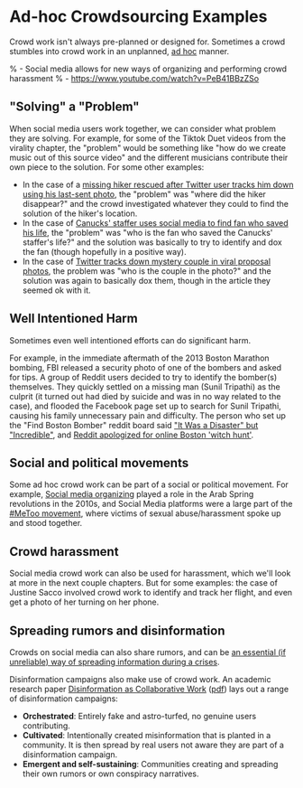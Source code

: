 # Ad-hoc Crowdsourcing Examples
Crowd work isn't always pre-planned or designed for. Sometimes a crowd stumbles into crowd work in an unplanned, [ad hoc](https://www.merriam-webster.com/dictionary/ad%20hoc) manner.

% - Social media allows for new ways of organizing and performing crowd harassment
%  - https://www.youtube.com/watch?v=PeB41BBzZSo

## "Solving" a "Problem"
When social media users work together, we can consider what problem they are solving. For example, for some of the Tiktok Duet videos from the virality chapter, the "problem" would be something like "how do we create music out of this source video" and the different musicians contribute their own piece to the solution. For some other examples:
- In the case of a [missing hiker rescued after Twitter user tracks him down using his last-sent photo](https://www.dpreview.com/news/0703531833/missing-hiker-rescued-after-twitter-user-tracks-him-down-using-a-photo), the "problem" was "where did the hiker disappear?" and the crowd investigated whatever they could to find the solution of the hiker's location.
- In the case of [Canucks' staffer uses social media to find fan who saved his life](https://www.nbcsports.com/philadelphia/flyers/canucks-staffer-uses-social-media-find-fan-who-saved-his-life), the "problem" was "who is the fan who saved the Canucks' staffer's life?" and the solution was basically to try to identify and dox the fan (though hopefully in a positive way).
- In the case of [Twitter tracks down mystery couple in viral proposal photos](https://nypost.com/2021/06/24/twitter-tracks-down-mystery-couple-in-viral-proposal-photos/), the problem was "who is the couple in the photo?" and the solution was again to basically dox them, though in the article they seemed ok with it.

## Well Intentioned Harm
Sometimes even well intentioned efforts can do significant harm.

For example, in the immediate aftermath of the 2013 Boston Marathon bombing, FBI released a security photo of one of the bombers and asked for tips. A group of Reddit users decided to try to identify the bomber(s) themselves. They quickly settled on a missing man (Sunil Tripathi) as the culprit (it turned out had died by suicide and was in no way related to the case), and flooded the Facebook page set up to search for Sunil Tripathi, causing his family unnecessary pain and difficulty. The person who set up the "Find Boston Bomber" reddit board said ["It Was a Disaster" but "Incredible"](https://www.theatlantic.com/national/archive/2013/04/reddit-find-boston-bombers-founder-interview/315987/), and [Reddit apologized for online Boston 'witch hunt'](https://www.bbc.com/news/technology-22263020).


## Social and political movements
Some ad hoc crowd work can be part of a social or political movement. For example, [Social media organizing](https://www.pewresearch.org/journalism/2012/11/28/role-social-media-arab-uprisings/) played a role in the Arab Spring revolutions in the 2010s, and Social Media platforms were a large part of the [#MeToo movement](https://en.wikipedia.org/wiki/MeToo_movement), where victims of sexual abuse/harassment spoke up and stood together.

## Crowd harassment
Social media crowd work can also be used for harassment, which we'll look at more in the next couple chapters. But for some examples: the case of Justine Sacco involved crowd work to identify and track her flight, and even get a photo of her turning on her phone.


## Spreading rumors and disinformation
Crowds on social media can also share rumors, and can be [an essential (if unreliable) way of spreading information during a crises](https://www.sciencedirect.com/science/article/pii/S2405844020316479).

Disinformation campaigns also make use of crowd work. An academic research paper [Disinformation as Collaborative Work](https://dl.acm.org/doi/abs/10.1145/3359229) ([pdf](https://dl.acm.org/doi/pdf/10.1145/3359229)) lays out a range of disinformation campaigns:
- __Orchestrated__: Entirely fake and astro-turfed, no genuine users contributing.
- __Cultivated__: Intentionally created misinformation that is planted in a community. It is then spread by real users not aware they are part of a disinformation campaign.
- __Emergent and self-sustaining__: Communities creating and spreading their own rumors or own conspiracy narratives.
